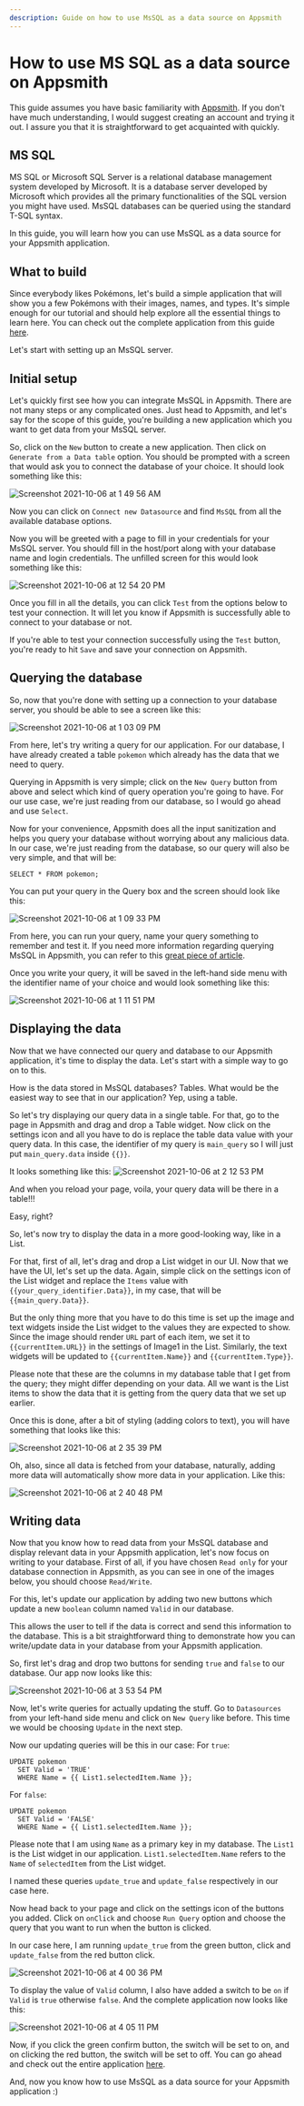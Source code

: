 ```yaml
---
description: Guide on how to use MsSQL as a data source on Appsmith
---
```


# How to use MS SQL as a data source on Appsmith

This guide assumes you have basic familiarity with [Appsmith](https://www.appsmith.com/). If you don't have much understanding, I would suggest creating an account and trying it out. I assure you that it is straightforward to get acquainted with quickly.

## MS SQL

MS SQL or Microsoft SQL Server is a relational database management system developed by Microsoft. It is a database server developed by Microsoft which provides all the primary functionalities of the SQL version you might have used. MsSQL databases can be queried using the standard T-SQL syntax.

In this guide, you will learn how you can use MsSQL as a data source for your Appsmith application.

## What to build

Since everybody likes Pokémons, let's build a simple application that will show you a few Pokémons with their images, names, and types. It's simple enough for our tutorial and should help explore all the essential things to learn here. You can check out the complete application from this guide [here](https://app.appsmith.com/applications/615cb29fea18372f05103b73/pages/615cb29fea18372f05103b75).

Let's start with setting up an MsSQL server.

## Initial setup

Let's quickly first see how you can integrate MsSQL in Appsmith. There are not many steps or any complicated ones. Just head to Appsmith, and let's say for the scope of this guide, you're building a new application which you want to get data from your MsSQL server.

So, click on the `New` button to create a new application. Then click on `Generate from a Data table` option. You should be prompted with a screen that would ask you to connect the database of your choice. It should look something like this:

![Screenshot 2021-10-06 at 1 49 56 AM](/img/mssql-appsmith-1.png)

Now you can click on `Connect new Datasource` and find `MsSQL` from all the available database options.

Now you will be greeted with a page to fill in your credentials for your MsSQL server. You should fill in the host/port along with your database name and login credentials. The unfilled screen for this would look something like this:

![Screenshot 2021-10-06 at 12 54 20 PM](/img/mssql-appsmith-2.png)

Once you fill in all the details, you can click `Test` from the options below to test your connection. It will let you know if Appsmith is successfully able to connect to your database or not.

If you're able to test your connection successfully using the `Test` button, you're ready to hit `Save` and save your connection on Appsmith.

## Querying the database

So, now that you're done with setting up a connection to your database server, you should be able to see a screen like this:

![Screenshot 2021-10-06 at 1 03 09 PM](/img/mssql-appsmith-3.png)

From here, let's try writing a query for our application. For our database, I have already created a table `pokemon` which already has the data that we need to query.

Querying in Appsmith is very simple; click on the `New Query` button from above and select which kind of query operation you're going to have. For our use case, we're just reading from our database, so I would go ahead and use `Select`.

Now for your convenience, Appsmith does all the input sanitization and helps you query your database without worrying about any malicious data. In our case, we're just reading from the database, so our query will also be very simple, and that will be:

```
SELECT * FROM pokemon;
```

You can put your query in the Query box and the screen should look like this:

![Screenshot 2021-10-06 at 1 09 33 PM](/img/mssql-appsmith-4.png)

From here, you can run your query, name your query something to remember and test it. If you need more information regarding querying MsSQL in Appsmith, you can refer to this [great piece of article](../../reference/datasources/querying-mssql.md#querying-mssql).

Once you write your query, it will be saved in the left-hand side menu with the identifier name of your choice and would look something like this:

![Screenshot 2021-10-06 at 1 11 51 PM](/img/mssql-appsmith-5.png)

## Displaying the data

Now that we have connected our query and database to our Appsmith application, it's time to display the data. Let's start with a simple way to go on to this.

How is the data stored in MsSQL databases? Tables. What would be the easiest way to see that in our application? Yep, using a table.

So let's try displaying our query data in a single table. For that, go to the page in Appsmith and drag and drop a Table widget. Now click on the settings icon and all you have to do is replace the table data value with your query data. In this case, the identifier of my query is `main_query` so I will just put `main_query.data` inside `{{}}`.

It looks something like this: ![Screenshot 2021-10-06 at 2 12 53 PM](/img/mssql-appsmith-6.png)

And when you reload your page, voila, your query data will be there in a table!!!

Easy, right?

So, let's now try to display the data in a more good-looking way, like in a List.

For that, first of all, let's drag and drop a List widget in our UI. Now that we have the UI, let's set up the data. Again, simple click on the settings icon of the List widget and replace the `Items` value with `{{your_query_identifier.Data}}`, in my case, that will be `{{main_query.Data}}`.

But the only thing more that you have to do this time is set up the image and text widgets inside the List widget to the values they are expected to show. Since the image should render `URL` part of each item, we set it to `{{currentItem.URL}}` in the settings of Image1 in the List. Similarly, the text widgets will be updated to `{{currentItem.Name}}` and `{{currentItem.Type}}`.

Please note that these are the columns in my database table that I get from the query; they might differ depending on your data. All we want is the List items to show the data that it is getting from the query data that we set up earlier.

Once this is done, after a bit of styling (adding colors to text), you will have something that looks like this:

![Screenshot 2021-10-06 at 2 35 39 PM](/img/mssql-appsmith-7.png)

Oh, also, since all data is fetched from your database, naturally, adding more data will automatically show more data in your application. Like this:

![Screenshot 2021-10-06 at 2 40 48 PM](/img/mssql-appsmith-8.png)

## Writing data

Now that you know how to read data from your MsSQL database and display relevant data in your Appsmith application, let's now focus on writing to your database. First of all, if you have chosen `Read only` for your database connection in Appsmith, as you can see in one of the images below, you should choose `Read/Write`.

For this, let's update our application by adding two new buttons which update a new `boolean` column named `Valid` in our database.

This allows the user to tell if the data is correct and send this information to the database. This is a bit straightforward thing to demonstrate how you can write/update data in your database from your Appsmith application.

So, first let's drag and drop two buttons for sending `true` and `false` to our database. Our app now looks like this:

![Screenshot 2021-10-06 at 3 53 54 PM](/img/mssql-appsmith-9.png)

Now, let's write queries for actually updating the stuff. Go to `Datasources` from your left-hand side menu and click on `New Query` like before. This time we would be choosing `Update` in the next step.

Now our updating queries will be this in our case: For `true`:

```
UPDATE pokemon
  SET Valid = 'TRUE'
  WHERE Name = {{ List1.selectedItem.Name }};
```

For `false`:

```
UPDATE pokemon
  SET Valid = 'FALSE'
  WHERE Name = {{ List1.selectedItem.Name }};
```

Please note that I am using `Name` as a primary key in my database. The `List1` is the List widget in our application. `List1.selectedItem.Name` refers to the `Name` of `selectedItem` from the List widget.

I named these queries `update_true` and `update_false` respectively in our case here.

Now head back to your page and click on the settings icon of the buttons you added. Click on `onClick` and choose `Run Query` option and choose the query that you want to run when the button is clicked.

In our case here, I am running `update_true` from the green button, click and `update_false` from the red button click.

![Screenshot 2021-10-06 at 4 00 36 PM](/img/mssql-appsmith-10.png)

To display the value of `Valid` column, I also have added a switch to be `on` if `Valid` is `true` otherwise `false`. And the complete application now looks like this:

![Screenshot 2021-10-06 at 4 05 11 PM](/img/mssql-appsmith-11.png)

Now, if you click the green confirm button, the switch will be set to on, and on clicking the red button, the switch will be set to off. You can go ahead and check out the entire application [here](https://app.appsmith.com/applications/615cb29fea18372f05103b73/pages/615cb29fea18372f05103b75).

And, now you know how to use MsSQL as a data source for your Appsmith application :)
